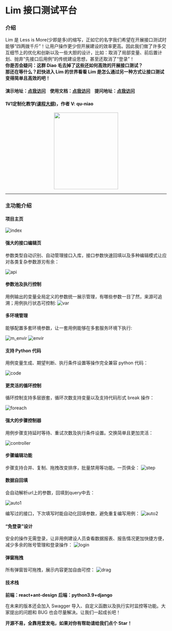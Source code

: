 # Lim 接口测试平台

### 介绍

Lim 是 Less is More(少即是多)的缩写，正如它的名字我们希望在开展接口测试时能够“四两拨千斤”！让用户操作更少但开展建设的效率更高。因此我们做了许多交互细节上的优化和创新以及一些大胆的设计，比如：取消了局部变量、前后置计划、抛弃“先接口后用例”的传统建设思想，甚至还取消了“登录”！<br/>
**你是否会疑问：这群 Diao 毛去掉了这些还如何高效的开展接口测试？**<br/>
**那还在等什么？赶快进入 Lim 的世界看看 Lim 是怎么通过另一种方式让接口测试变得简单且高效的吧！**

#### 演示地址：[点我访问](http://121.43.43.59/) &nbsp;&nbsp;&nbsp;使用文档：[点我访问](http://qu-niao.gitee.io/lim-doc/) &nbsp;&nbsp;&nbsp;提问地址：[点我访问](https://gitee.com/qu-niao/LessIsMore/issues)

#### 1V1定制化教学[(课程大纲)](https://thzfhzdqvc.feishu.cn/docx/StwJd33FNoupIJxpvIhctJ49nde)，作者 V: qu-niao

<div align=center><img src="https://qu-niao.gitee.io/qu-niao-page/img/vx.jpg" width="200" height="240"></div>

---

### 主功能介绍

#### 项目主页

![index](https://qu-niao.gitee.io/qu-niao-page/img/index.jpg)

#### 强大的接口编辑页

参数类型自动识别、自动管理接口入库，接口参数快速回填以及多种编辑模式让应对各类复杂参数游刃有余：

![api](https://qu-niao.gitee.io/qu-niao-page/img/apiM.jpg)

#### 参数池及执行控制

用例输出的变量全局定义的参数统一展示管理，有哪些参数一目了然，来源可追溯；用例执行状态可控制:
![var](https://qu-niao.gitee.io/qu-niao-page/img/globalVar2.jpg)

#### 多环境管理

能够配置多套环境参数，让一套用例能够在多套服务环境下执行:

![m_envir](https://qu-niao.gitee.io/qu-niao-page/img/more_envir.png)
![envir](https://qu-niao.gitee.io/qu-niao-page/img/envir.jpg)

#### 支持 Python 代码

用例变量生成、期望判断、执行条件设置等操作完全兼容 python 代码：

![code](https://qu-niao.gitee.io/qu-niao-page/img/code.jpg)

#### 更灵活的循环控制

循环控制支持多层嵌套，循环次数支持变量以及支持代码形式 break 操作：

![foreach](https://qu-niao.gitee.io/qu-niao-page/img/foreach.jpg)

#### 强大的步骤控制器

用例步骤支持延时等待、重试次数及执行条件设置。交换简单且更加灵活：

![controller](https://qu-niao.gitee.io/qu-niao-page/img/controller.jpg)

#### 步骤编辑功能

步骤支持合并、复制、拖拽改变排序，批量禁用等功能。一页俱全：
![step](https://qu-niao.gitee.io/qu-niao-page/img/step.jpg)
#### 数据自回填

会自动解析url上的参数，回填到query中去：

![auto1](https://qu-niao.gitee.io/qu-niao-page/img/auto1.jpg)

编写过的接口，下次填写时能自动化回填参数，避免重复编写用例：
![auto2](https://qu-niao.gitee.io/qu-niao-page/img/auto2.jpg)
#### “免登录”设计

安全的操作无需登录，让非用例建设人员查看数据报表、报告情况更加快捷方便，减少多余的账号管理和登录操作：
![login](https://qu-niao.gitee.io/qu-niao-page/img/login.jpg)

#### 弹窗拖拽

所有弹窗皆可拖拽，展示内容更加自由可控：
![drag](https://qu-niao.gitee.io/qu-niao-page/img/drag.jpg)

<!-- ### 三分钟快速上手教程：[点我访问](https://thzfhzdqvc.feishu.cn/docx/FgCpdAEy2oDjP4xJOkFcIjyJnnf) -->

#### 技术栈

**前端：react+ant-design**
**后端：python3.9+django**

在未来的版本还会加入 Swagger 导入、自定义函数以及执行实时监控等功能。大家提出的问题和 BUG 也会尽量解决。让我们一起成长吧！

**开源不易，全靠用爱发电，如果对你有帮助请给我们点个 Star！**
